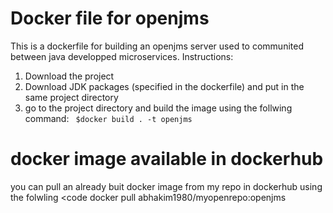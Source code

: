 # Docker file for openjms
This is a dockerfile for building an openjms server used to communited between java developped microservices.
Instructions:
1. Download the project
2. Download JDK packages (specified in the dockerfile) and put in the same project directory 
2. go to the project directory and build the image using the follwing command: 
  <code> $docker build . -t openjms </code>
# docker image available in dockerhub 
you can pull an already buit docker image from my repo in dockerhub using the folwling 
<code docker pull abhakim1980/myopenrepo:openjms </code>
